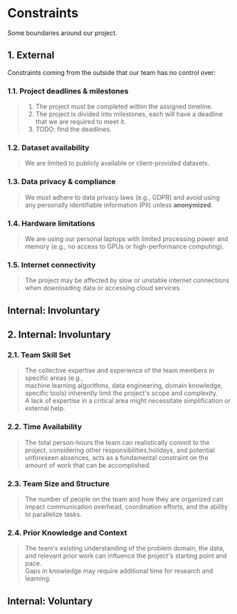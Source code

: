 <!-- this template is for inspiration, feel free to change it however you like! -->

# Constraints

Some boundaries around our project.

## 1. External

Constraints coming from the outside that our team has no control over:

### 1.1. Project deadlines & milestones

> 1. The project must be completed within the assigned timeline.
> 2. The project is divided into milestones, each will have a deadline that we are
> required to meet it.
> 3. TODO: find the deadlines.

### 1.2. Dataset availability

> We are limited to publicly available or client-provided datasets.

### 1.3. Data privacy & compliance

> We must adhere to data privacy laws (e.g., GDPR)
  and avoid using any personally identifiable information (PII) unless **anonymized**.

### 1.4. Hardware limitations

> We are using our personal laptops with limited processing power and memory
  (e.g., no access to GPUs or high-performance computing).

### 1.5. Internet connectivity

> The project may be affected by slow or unstable internet connections when
 downloading data or accessing cloud services.

## Internal: Involuntary

## 2. Internal: Involuntary

<!--
  constraints that come from within your team, and you have no control over:
  - each of your individual skill levels
  - amount of time available to work on the project
-->
### 2.1. Team Skill Set

> The collective expertise and experience of the team members in specific areas (e.g.,\
machine learning algorithms,  data engineering, domain knowledge, specific tools)
> inherently limit the project's scope and complexity.\
> A lack of expertise in a critical area might necessitate simplification
> or external help.

### 2.2. Time Availability

> The total person-hours the team can realistically commit to the project,
> considering other responsibilities,holidays, and potential   unforeseen absences,
> acts as a fundamental constraint on the amount of work that can be accomplished.

### 2.3. Team Size and Structure

> The number of people on the team and how they are organized can impact
> communication overhead, coordination efforts, and the ability to parallelize tasks.

### 2.4. Prior Knowledge and Context

> The team's existing understanding of the problem domain, the data, and relevant
> prior work can influence the project's starting point and pace.\
> Gaps in knowledge may require additional time for research and learning.

## Internal: Voluntary

<!--
  constraints that your team decided on to help scope the project. they may include:
  - coding style & conventions
  - agree on a code review checklist for the project repository
  - the number of hours you want to spend working
  - only using the colors black and white
-->
